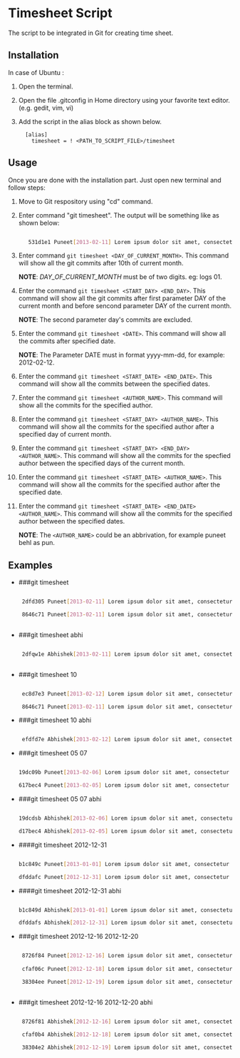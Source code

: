 Timesheet Script
================

The script to be integrated in Git for creating time sheet.

## Installation

In case of Ubuntu :

1. Open the terminal.
2. Open the file .gitconfig in Home directory using your favorite text editor. (e.g. gedit, vim, vi)
3. Add the script in the alias block as shown below.

    ```
      [alias]
        timesheet = ! <PATH_TO_SCRIPT_FILE>/timesheet

    ```

## Usage

Once you are done with the installation part. Just open new terminal and follow steps:

1. Move to Git respository using "cd" command.
2. Enter command "git timesheet". The output will be something like as shown below:
    ```bash

       531d1e1 Puneet[2013-02-11] Lorem ipsum dolor sit amet, consectetur adipiscing.
    ```
3. Enter command `git timesheet <DAY_OF_CURRENT_MONTH>`. This command will show all the git commits after 10th of current month.

    **NOTE**: *DAY_OF_CURRENT_MONTH* must be of two digits. eg: logs 01.

4. Enter the command `git timesheet <START_DAY> <END_DAY>`. This command will show all the git commits after first parameter DAY of the current month and before sencond parameter DAY of the current month.

    **NOTE**: The second parameter day's commits are excluded.

5. Enter the command `git timesheet <DATE>`.  This command will show all the commits after specified date.
    
    **NOTE**: The Parameter DATE must in format yyyy-mm-dd, for example: 2012-02-12.

6. Enter the command `git timesheet <START_DATE> <END_DATE>`. This command will show all the commits between the specified dates.

7. Enter the command `git timesheet <AUTHOR_NAME>`. This command will show all the commits for the specified author.

8. Enter the command `git timesheet <START_DAY> <AUTHOR_NAME>`. This command will show all the commits for the specified author after a specified day of current month. 

9. Enter the command `git timesheet <START_DAY> <END_DAY> <AUTHOR_NAME>`. This command will show all the commits for the specfied author between the specified days of the current month. 

10. Enter the command `git timesheet <START_DATE> <AUTHOR_NAME>`. This command will show all the commits for the specified author after the specified date.

11. Enter the command `git timesheet <START_DATE> <END_DATE> <AUTHOR_NAME>`. This command will show all the commits for the specified author between the specified dates.

    **NOTE**: The `<AUTHOR_NAME>` could be an abbrivation, for example puneet behl as pun.

## Examples

* ###git timesheet
   ```bash

    2dfd305 Puneet[2013-02-11] Lorem ipsum dolor sit amet, consectetur adipiscing.

    8646c71 Puneet[2013-02-11] Lorem ipsum dolor sit amet, consectetur adipiscing.
    
   ```
* ###git timesheet abhi
   ```bash

    2dfqw1e Abhishek[2013-02-11] Lorem ipsum dolor sit amet, consectetur adipiscing.
    
    ```      
* ###git timesheet 10
   ```bash

    ec8d7e3 Puneet[2013-02-12] Lorem ipsum dolor sit amet, consectetur adipiscing.

    8646c71 Puneet[2013-02-11] Lorem ipsum dolor sit amet, consectetur adipiscing.

   ```
* ###git timesheet 10 abhi
   ```bash

    efdfd7e Abhishek[2013-02-12] Lorem ipsum dolor sit amet, consectetur adipiscing.

   ```
* ###git timesheet 05 07
    ```bash

    19dc09b Puneet[2013-02-06] Lorem ipsum dolor sit amet, consectetur adipiscing.

    617bec4 Puneet[2013-02-05] Lorem ipsum dolor sit amet, consectetur adipiscing.
    
    ```
* ###git timesheet 05 07 abhi
    ```bash

    19dcdsb Abhishek[2013-02-06] Lorem ipsum dolor sit amet, consectetur adipiscing.

    d17bec4 Abhishek[2013-02-05] Lorem ipsum dolor sit amet, consectetur adipiscing.
    
    ```
* ####git timesheet 2012-12-31
    ```bash

    b1c849c Puneet[2013-01-01] Lorem ipsum dolor sit amet, consectetur adipiscing.
    
    dfddafc Puneet[2012-12-31] Lorem ipsum dolor sit amet, consectetur adipiscing.
    
    ```
* ####git timesheet 2012-12-31 abhi
    ```bash

    b1c849d Abhishek[2013-01-01] Lorem ipsum dolor sit amet, consectetur adipiscing.
    
    dfddafs Abhishek[2012-12-31] Lorem ipsum dolor sit amet, consectetur adipiscing.
    
    ```
* ###git timesheet 2012-12-16 2012-12-20
   ```bash

    8726f84 Puneet[2012-12-16] Lorem ipsum dolor sit amet, consectetur adipiscing.
    
    cfaf06c Puneet[2012-12-18] Lorem ipsum dolor sit amet, consectetur adipiscing.

    38304ee Puneet[2012-12-19] Lorem ipsum dolor sit amet, consectetur adipiscing.
    
    ```
* ###git timesheet 2012-12-16 2012-12-20 abhi
   ```bash

    8726f81 Abhishek[2012-12-16] Lorem ipsum dolor sit amet, consectetur adipiscing.
    
    cfaf0b4 Abhishek[2012-12-18] Lorem ipsum dolor sit amet, consectetur adipiscing.

    38304e2 Abhishek[2012-12-19] Lorem ipsum dolor sit amet, consectetur adipiscing.
    
    ```
